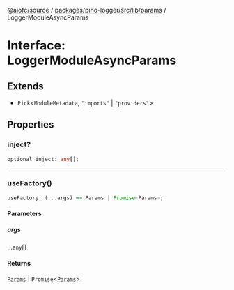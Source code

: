 [@aiofc/source](../../../../../../index.md) / [packages/pino-logger/src/lib/params](../index.md) / LoggerModuleAsyncParams

# Interface: LoggerModuleAsyncParams

## Extends

- `Pick`\<`ModuleMetadata`, `"imports"` \| `"providers"`\>

## Properties

### inject?

```ts
optional inject: any[];
```

***

### useFactory()

```ts
useFactory: (...args) => Params | Promise<Params>;
```

#### Parameters

##### args

...`any`[]

#### Returns

[`Params`](Params.md) \| `Promise`\<[`Params`](Params.md)\>
